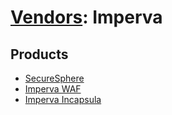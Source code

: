 # [Vendors](README.md): Imperva

## Products

- [SecureSphere](../products/b04bd88c-7eb5-46e2-8a82-0113add22ee5.md)
- [Imperva WAF](../products/b8e88b31-2f07-45d9-9dda-6af362c63003.md)
- [Imperva Incapsula](../products/2a236ab1-77d2-4867-a571-a1cfd64528e6.md)
